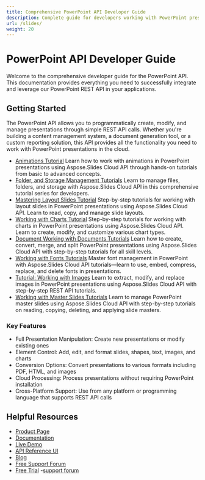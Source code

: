 ```yaml
---
title: Comprehensive PowerPoint API Developer Guide
description: Complete guide for developers working with PowerPoint presentation REST API - implementation tutorials, code examples, best practices, and troubleshooting
url: /slides/
weight: 20
---
```


# PowerPoint API Developer Guide

Welcome to the comprehensive developer guide for the PowerPoint API. This documentation provides everything you need to successfully integrate and leverage our PowerPoint REST API in your applications.

## Getting Started

The PowerPoint API allows you to programmatically create, modify, and manage presentations through simple REST API calls. Whether you're building a content management system, a document generation tool, or a custom reporting solution, this API provides all the functionality you need to work with PowerPoint presentations in the cloud.

- [Animations Tutorial](/slides/animations/)
Learn how to work with animations in PowerPoint presentations using Aspose.Slides Cloud API through hands-on tutorials from basic to advanced concepts.
- [Folder, and Storage Management Tutorials](/slides/files-folders-storage/)
Learn to manage files, folders, and storage with Aspose.Slides Cloud API in this comprehensive tutorial series for developers.
- [Mastering Layout Slides Tutorial](/slides/layout-slides/)
Step-by-step tutorials for working with layout slides in PowerPoint presentations using Aspose.Slides Cloud API. Learn to read, copy, and manage slide layouts.
- [Working with Charts Tutorial](/slides/working-with-charts/)
Step-by-step tutorials for working with charts in PowerPoint presentations using Aspose.Slides Cloud API. Learn to create, modify, and customize various chart types.
- [Document Working with Documents Tutorials](/slides/working-with-documents/)
Learn how to create, convert, merge, and split PowerPoint presentations using Aspose.Slides Cloud API with step-by-step tutorials for all skill levels.
- [Working with Fonts Tutorials](/slides/working-with-fonts/)
Master font management in PowerPoint with Aspose.Slides Cloud API tutorials—learn to use, embed, compress, replace, and delete fonts in presentations.
- [Tutorial: Working with Images](/slides/working-with-images/)
Learn to extract, modify, and replace images in PowerPoint presentations using Aspose.Slides Cloud API with step-by-step REST API tutorials.
- [Working with Master Slides Tutorials](/slides/working-with-master-slides/)
Learn to manage PowerPoint master slides using Aspose.Slides Cloud API with step-by-step tutorials on reading, copying, deleting, and applying slide masters.

### Key Features

- Full Presentation Manipulation: Create new presentations or modify existing ones
- Element Control: Add, edit, and format slides, shapes, text, images, and charts
- Conversion Options: Convert presentations to various formats including PDF, HTML, and images
- Cloud Processing: Process presentations without requiring PowerPoint installation
- Cross-Platform Support: Use from any platform or programming language that supports REST API calls

## Helpful Resources

- [Product Page](https://products.aspose.cloud/slides/)
- [Documentation](https://docs.aspose.cloud/slides/)
- [Live Demo](https://products.aspose.app/slides/family)
- [API Reference UI](https://reference.aspose.cloud/slides/)
- [Blog](https://blog.aspose.cloud/category/slides/)
- [Free Support Forum](https://forum.aspose.cloud/c/slides/15)
- [Free Trial](https://dashboard.aspose.cloud/#/apps)
-[support forum](https://forum.aspose.cloud/c/slides/15)
